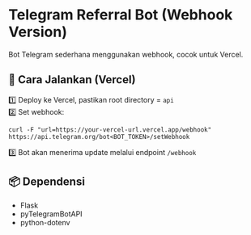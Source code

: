 # Telegram Referral Bot (Webhook Version)

Bot Telegram sederhana menggunakan webhook, cocok untuk Vercel.

## 🚀 Cara Jalankan (Vercel)
1️⃣ Deploy ke Vercel, pastikan root directory = `api`  
2️⃣ Set webhook:
```
curl -F "url=https://your-vercel-url.vercel.app/webhook" https://api.telegram.org/bot<BOT_TOKEN>/setWebhook
```
3️⃣ Bot akan menerima update melalui endpoint `/webhook`

## 📦 Dependensi
- Flask
- pyTelegramBotAPI
- python-dotenv
